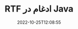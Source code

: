 ---
############################# Static ############################
layout: "auto-gen-merge"
date: 2022-10-25T12:08:55
draft: false
otherformats: vsdm vsdx vssm vssx vstm vstx vsx vtx xlam xls xlsb xlsm xlsx xlt xltm xltx

############################# Head ############################
head_title: "فایل‌های RTF را از طریق Java & J2SE Documents Merger API ادغام کنید"
head_description: "چندین فایل RTF را در جاوا با استفاده از API ادغام اسناد با همه داده‌ها، سبک و قالب‌بندی به عنوان اسناد منبع ادغام کنید."

############################# Header ############################
title: "RTF ادغام در Java"
description: "RTF را با چند خط کد Java ادغام کنید."
bg_image: "https://cms.admin.containerize.com/templates/aspose/App_Themes/V3/images/bg/header1.png"
bg_overlay: false
button:
    enable: true
    icon: "fas fa-arrow-down"
    label: "دانلود آزمایشی رایگان"
    link: "https://downloads.groupdocs.com/merger/java"

############################# SubMenu ############################
submenu:
    enable: true

    left:
        img_alt: "GroupDocs.Merger for Java"
        image: "https://cms.admin.containerize.com/templates/groupdocs/images/product-logos/90x90-noborder/groupdocs-merger-java.png"
        product: "GroupDocs.Merger"
        platform: "Java"

    middle:
        button:

            # button loop
            - link: "https://apireference.groupdocs.com/merger/java"
              text: "مرجع API"

            # button loop
            - link: "https://github.com/groupdocs-merger"
              text: "نمونه های کد"

            # button loop
            - link: "https://products.groupdocs.app/merger/family"
              text: "دموهای زنده"

            # button loop
            - link: "https://purchase.groupdocs.com/pricing/merger/java"
              text: "قیمت گذاری"

    right:
        link_download: "https://downloads.groupdocs.com/merger"
        link_learn: "https://docs.groupdocs.com/merger/java"
        link_buy: "https://purchase.groupdocs.com"

############################# About ############################
about:
    enable: true
    title: "درباره GroupDocs.Merger for Java API"
    content: |
        [GroupDocs.Merger for Java](/fa/merger/java/) یک راه حل مناسب برای ادغام چندین PDF، Microsoft Office (Word، Excel، PowerPoint، OneNote)، OpenDocument، HTML، تصاویر و بسیاری از اسناد دیگر در یک فایل واحد در برنامه های Java. GroupDocs.Merger تلاش زیادی برای شما صرفه جویی می کند، زیرا شما مجاز به ادغام اسناد RTF هستید - نیازی به نصب نرم افزار شخص ثالث، برنامه دسکتاپ یا افزونه نیست. حالا دیگر نیازی به تلف کردن زمان و ادغام فایل ها به صورت دستی نیست! ماموریت GroupDocs ارائه بهترین کیفیت و ساده‌سازی گردش‌های کاری پردازش اسناد است.
        
        GroupDocs.Merger API یک انتخاب مناسب برای راه حل های شرکتی است که به ویژگی های ادغام فایل نیاز دارد. این APIها در تمام سیستم عامل ها و پلتفرم های اصلی از جمله J2SE 7.0 (1.7), J2SE 8.0 (1.8), Java 10 به خوبی پشتیبانی می شوند.

############################# Steps ############################
steps:
    enable: true
    title_left: "ادغام چند فایل RTF در Java"
    content_left: |
        [GroupDocs.Merger for Java](/fa/merger/java/) با اجرای چند مرحله آسان، ادغام چندین فایل RTF را برای توسعه دهندگان جاوا آسان می کند.
        
        * یک نمونه از **Merger** ایجاد کنید و مسیر سند منبع را به عنوان پارامتر سازنده عبور دهید.
        * **Join** کلاس **Merger** را فراخوانی کنید و از مسیر سند منبع دوم عبور کنید.
        * برای ذخیره سند ادغام شده، **Save** کلاس **Merger** را فراخوانی کنید.

    title_right: "سیستم مورد نیاز"
    content_right: |
        APIهای GroupDocs.Merger for Java در همه سیستم عامل ها و سیستم عامل های اصلی پشتیبانی می شوند. لطفا قبل از اجرای کد زیر، از نصب پیش نیازهای زیر بر روی سیستم خود اطمینان حاصل کنید.

        * سیستم عامل: مایکروسافت ویندوز، لینوکس، MacOS
        * محیط های توسعه: NetBeans, IntelliJ IDEA, Eclipse
        * چارچوب ها: J2SE 7.0 (1.7), J2SE 8.0 (1.8), Java 10
        * آخرین نسخه GroupDocs.Merger for Java را از [Maven](https://repository.groupdocs.com/webapp/#/artifacts/browse/tree/General/repo/com/groupdocs/groupdocs-merger) دانلود کنید
         
    code: |
     {{% merger/additional-styles %}}
     {{< merger/code-merger title="نحوه ادغام فایل‌های RTF با استفاده از کد نمونه Java">}}

        ```java    
        // فایل‌های RTF را با استفاده از GroupDocs.Merger for Java API ادغام کنید
        // ادغام فوری با سند ورودی RTF
        Merger merger = new Merger("input_1.rtf");

        // فراخوانی روش join نمونه کلاس Merger و عبور از مسیر سند منبع دوم
        merger.join("input_2.rtf");
    
        // فراخوانی روش ذخیره نمونه کلاس Merger برای ذخیره سند ادغام شده
        merger.save("merged-file.rtf"); 
        ```
     {{< /merger/code-merger >}}

############################# Demos ############################
demos:
    enable: true
    title: "دموهای زنده - برنامه آنلاین برای ادغام اسناد"
    content: |
       اکنون با بازدید از وب سایت [GroupDocs.Merger Live Demos](https://products.groupdocs.app/merger/rtf) بیش از یک فایل RTF را ادغام کنید.
       نسخه ی نمایشی زنده دارای مزایای زیر است.
        
############################# About Formats ############################
about_formats:
    enable: true

############################# More Formats ############################
more_formats:
    enable: true
    title: "ادغام سایر فرمت های سند"
    content: |
        Java API ادغام اسناد برای قالب‌های فایل و تصاویر. برخی از قالب های سند محبوب را همانطور که در زیر ذکر شده است با هم ادغام کنید.

############################# Back to top ###############################
back_to_top:
    enable: true
---